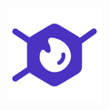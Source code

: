 <br>

<p align="center">
  <img src="https://github.com/witheslint/static/raw/main/icons/witheslint.svg" alt="witheslint" align="center" width="33%" height="33%" />
</p>

<br>
